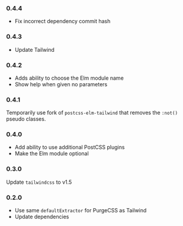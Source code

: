 ### 0.4.4

- Fix incorrect dependency commit hash


### 0.4.3

- Update Tailwind


### 0.4.2

- Adds ability to choose the Elm module name
- Show help when given no parameters


### 0.4.1

Temporarily use fork of `postcss-elm-tailwind` that removes the `:not()` pseudo classes.


### 0.4.0

- Add ability to use additional PostCSS plugins
- Make the Elm module optional


### 0.3.0

Update `tailwindcss` to v1.5


### 0.2.0

- Use same `defaultExtractor` for PurgeCSS as Tailwind
- Update dependencies
